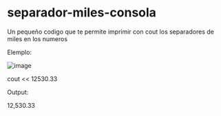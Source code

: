 # separador-miles-consola

Un pequeño codigo que te permite imprimir con cout los separadores de miles en los numeros

Elemplo:

![image](https://user-images.githubusercontent.com/19944216/124401521-545c3680-dd00-11eb-954a-3a0186cc0c8a.png)


cout << 12530.33

Output: 

12,530.33



